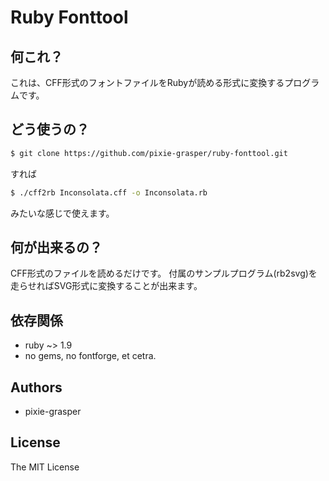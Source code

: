 # Ruby Fonttool

## 何これ？
これは、CFF形式のフォントファイルをRubyが読める形式に変換するプログラムです。

## どう使うの？
```bash
$ git clone https://github.com/pixie-grasper/ruby-fonttool.git
```

すれば

```bash
$ ./cff2rb Inconsolata.cff -o Inconsolata.rb
```

みたいな感じで使えます。

## 何が出来るの？
CFF形式のファイルを読めるだけです。
付属のサンプルプログラム(rb2svg)を走らせればSVG形式に変換することが出来ます。

## 依存関係
- ruby ~> 1.9
- no gems, no fontforge, et cetra.

## Authors
- pixie-grasper

## License
The MIT License
